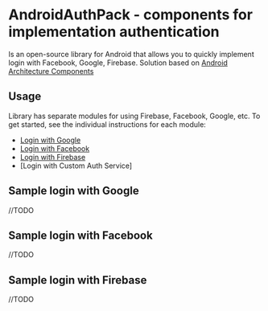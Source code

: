 # AndroidAuthPack - components for implementation authentication

Is an open-source library for Android that allows you to quickly implement login with Facebook, Google, Firebase. Solution based on [Android Architecture Components](https://developer.android.com/topic/libraries/architecture/)

## Usage

Library has separate modules for using Firebase, Facebook, Google, etc. To get started, see the individual instructions for each module:

* [Login with Google](google/README.md)
* [Login with Facebook](facebook/README.md)
* [Login with Firebase](firebase/README.md)
* [Login with Custom Auth Service]

## Sample login with Google
//TODO

## Sample login with Facebook
//TODO

## Sample login with Firebase
//TODO
